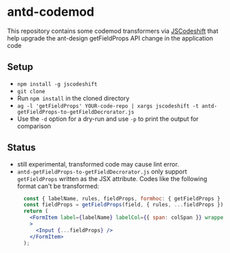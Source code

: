 # antd-codemod

This repository contains some codemod transformers via [JSCodeshift](https://github.com/facebook/jscodeshift)
that help upgrade the ant-design getFieldProps API change in the application code

## Setup

  * `npm install -g jscodeshift`
  * `git clone`
  * Run `npm install` in the cloned directory
  * `ag -l 'getFieldProps' YOUR-code-repo | xargs jscodeshift -t antd-getFieldProps-to-getFieldDecrorator.js`
  * Use the `-d` option for a dry-run and use `-p` to print the output for comparison

## Status
  
  * still experimental, transformed code may cause lint error.
  * `antd-getFieldProps-to-getFieldDecrorator.js` only support `getFieldProps` written as the JSX attribute.
    Codes like the following format can't be transformed:
      ```jsx
        const { labelName, rules, fieldProps, formhoc: { getFieldProps } } = this.props;
        const fieldProps = getFieldProps(field, { rules, ...fieldProps }); 
        return (
          <FormItem label={labelName} labelCol={{ span: colSpan }} wrapperCol={{ span: 24 - colSpan }}
          >
            <Input {...fieldProps} />
          </FormItem>
        );
      ```
